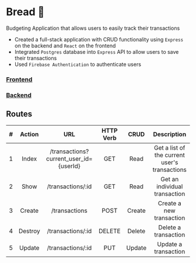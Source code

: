 # Bread 🍞
Budgeting Application that allows users to easily track their transactions
  - Created a full-stack application with CRUD functionality using `Express` on the backend and `React` on the frontend
  - Integrated `Postgres` database into `Express` API to allow users to save their transactions
  - Used `Firebase Authentication` to authenticate users

### [Frontend](https://save-your-bread.netlify.app/) 
### [Backend](https://thawing-woodland-27640.herokuapp.com)


## Routes
| #      | Action      | URL                                     | HTTP Verb  | CRUD   | Description                                   |
| :----: | :----:      | :----:                                  |   :----:     | :----: | :----:                                      |
| 1      | Index       | /transactions?current_user_id={userId}  | GET        | Read   | Get a list of the current user's transactions |
| 2      | Show        | /transactions/:id                       | GET        | Read   | Get an individual transaction                 |
| 3      | Create      | /transactions                           | POST       | Create | Create a new transaction                      |
| 4      | Destroy     | /transactions/:id                       | DELETE     | Delete | Delete a transaction                          |
| 5      | Update      | /transactions/:id                       | PUT        | Update | Update a transaction                          |

